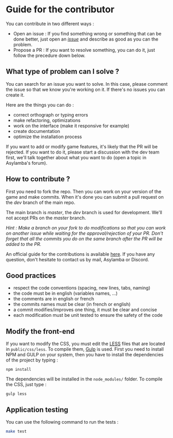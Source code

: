 Guide for the contributor
=========================

You can contribute in two different ways :

- Open an issue : If you find something wrong or something that can be done better, just open an [*issue*](https://github.com/rtfmcorp/asylamba-game/issues) and describe as good as you can the problem.
- Propose a PR : If you want to resolve something, you can do it, just follow the precedure down below.


What type of problem can I solve ?
----------------------------------

You can search for an issue you want to solve. In this case, please comment the issue so that we know you're working on it. If there's no issues you can create it.

Here are the things you can do :

- correct orthograph or typing errors
- make refactoring, optimizations
- work on the interface (make it responsive for example)
- create documentation
- optimize the installation process

If you want to add or modify game features, it's likely that the PR will be rejected. If you want to do it, please start a discussion with the dev team first, we'll talk together about what you want to do (open a topic in Asylamba's forum).


How to contribute ?
-------------------

First you need to fork the repo. Then you can work on your version of the game and make commits. When it's done you can submit a pull request on the *dev* branch of the main repo.

The main branch is *master*, the *dev* branch is used for development. We'll not accept PRs on the *master* branch.

*Hint : Make a branch on your fork to do modifications so that you can work on another issue while waiting for the approval/rejection of your PR. Don't forget that all the commits you do on the same branch after the PR will be added to the PR.*

An official guide for the contributions is available [here](https://guides.github.com/activities/contributing-to-open-source/#contributing). If you have any question, don't hesitate to contact us by mail, Asylamba or Discord.


Good practices
--------------

- respect the code conventions (spacing, new lines, tabs, naming)
- the code must be in english (variables names, ...)
- the comments are in english or french
- the commits names must be clear (in french or english)
- a commit modifies/improves one thing, it must be clear and concise
- each modification must be unit tested to ensure the safety of the code


Modify the front-end
--------------------

If you want to modify the CSS, you must edit the [LESS](http://lesscss.org) files that are located in `public/css/less`. To compile them, [Gulp](http://gulpjs.com) is used. First you need to install NPM and GULP on your system, then you have to install the dependencies of the project by typing :

    npm install

The dependencies will be installed in the `node_modules/` folder. To compile the CSS, just type :

    gulp less

Application testing
---------------------

You can use the following command to run the tests :

```sh
make test
```
